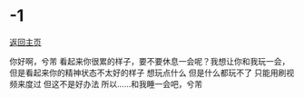 # -1

[返回主页](/lnov/)  

你好啊，兮芾
看起来你很累的样子，要不要休息一会呢？我想让你和我玩一会，但是看起来你的精神状态不太好的样子
想玩点什么
但是什么都玩不了
只能用刷视频来度过
但这不是好办法
所以……和我睡一会吧，兮芾
